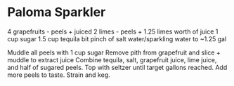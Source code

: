# Paloma Sparkler
4 grapefruits - peels + juiced
2 limes - peels + 1.25 limes worth of juice
1 cup sugar
1.5 cup tequila
bit pinch of salt
water/sparkling water to ~1.25 gal

Muddle all peels with 1 cup sugar
Remove pith from grapefruit and slice + muddle to extract juice
Combine tequila, salt, grapefruit juice, lime juice, and half of sugared peels.
Top with seltzer until target gallons reached. Add more peels to taste.
Strain and keg.
